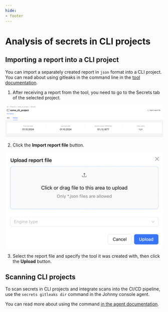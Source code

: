 ```yaml
---
hide:
- footer
---
```


# Analysis of secrets in CLI projects

## Importing a report into a CLI project

You can import a separately created report in `json` format into a CLI project. You can read about using gitleaks in the command line in the [tool documentation](https://github.com/gitleaks/gitleaks?tab=readme-ov-file#usage).

1. After receiving a report from the tool, you need to go to the Secrets tab of the selected project.

![CLI Project](/assets/img/secrets/cli-project-en.png)

2. Click the **Import report file** button.

![CLI Upload](/assets/img/secrets/cli-upload-en.png)

3. Select the report file and specify the tool it was created with, then click the **Upload** button.

## Scanning CLI projects

To scan secrets in CLI projects and integrate scans into the CI/CD pipeline, use the `secrets gitleaks dir` command in the Johnny console agent.

You can read more about using the command [in the agent documentation](/agent/scan-secrets.en).